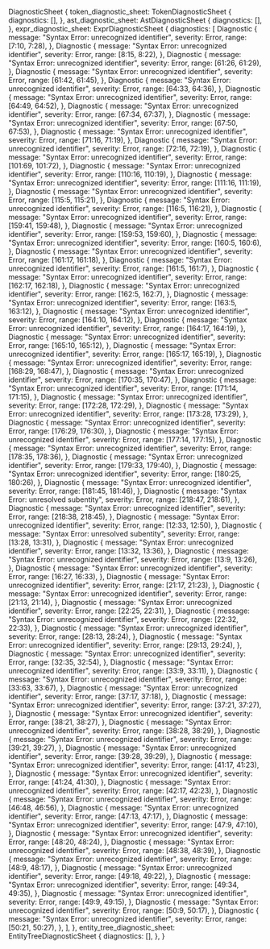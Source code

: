 DiagnosticSheet {
    token_diagnostic_sheet: TokenDiagnosticSheet {
        diagnostics: [],
    },
    ast_diagnostic_sheet: AstDiagnosticSheet {
        diagnostics: [],
    },
    expr_diagnostic_sheet: ExprDiagnosticSheet {
        diagnostics: [
            Diagnostic {
                message: "Syntax Error: unrecognized identifier",
                severity: Error,
                range: [7:10, 7:28),
            },
            Diagnostic {
                message: "Syntax Error: unrecognized identifier",
                severity: Error,
                range: [8:15, 8:22),
            },
            Diagnostic {
                message: "Syntax Error: unrecognized identifier",
                severity: Error,
                range: [61:26, 61:29),
            },
            Diagnostic {
                message: "Syntax Error: unrecognized identifier",
                severity: Error,
                range: [61:42, 61:45),
            },
            Diagnostic {
                message: "Syntax Error: unrecognized identifier",
                severity: Error,
                range: [64:33, 64:36),
            },
            Diagnostic {
                message: "Syntax Error: unrecognized identifier",
                severity: Error,
                range: [64:49, 64:52),
            },
            Diagnostic {
                message: "Syntax Error: unrecognized identifier",
                severity: Error,
                range: [67:34, 67:37),
            },
            Diagnostic {
                message: "Syntax Error: unrecognized identifier",
                severity: Error,
                range: [67:50, 67:53),
            },
            Diagnostic {
                message: "Syntax Error: unrecognized identifier",
                severity: Error,
                range: [71:16, 71:19),
            },
            Diagnostic {
                message: "Syntax Error: unrecognized identifier",
                severity: Error,
                range: [72:16, 72:19),
            },
            Diagnostic {
                message: "Syntax Error: unrecognized identifier",
                severity: Error,
                range: [101:69, 101:72),
            },
            Diagnostic {
                message: "Syntax Error: unrecognized identifier",
                severity: Error,
                range: [110:16, 110:19),
            },
            Diagnostic {
                message: "Syntax Error: unrecognized identifier",
                severity: Error,
                range: [111:16, 111:19),
            },
            Diagnostic {
                message: "Syntax Error: unrecognized identifier",
                severity: Error,
                range: [115:5, 115:21),
            },
            Diagnostic {
                message: "Syntax Error: unrecognized identifier",
                severity: Error,
                range: [116:5, 116:21),
            },
            Diagnostic {
                message: "Syntax Error: unrecognized identifier",
                severity: Error,
                range: [159:41, 159:48),
            },
            Diagnostic {
                message: "Syntax Error: unrecognized identifier",
                severity: Error,
                range: [159:53, 159:60),
            },
            Diagnostic {
                message: "Syntax Error: unrecognized identifier",
                severity: Error,
                range: [160:5, 160:6),
            },
            Diagnostic {
                message: "Syntax Error: unrecognized identifier",
                severity: Error,
                range: [161:17, 161:18),
            },
            Diagnostic {
                message: "Syntax Error: unrecognized identifier",
                severity: Error,
                range: [161:5, 161:7),
            },
            Diagnostic {
                message: "Syntax Error: unrecognized identifier",
                severity: Error,
                range: [162:17, 162:18),
            },
            Diagnostic {
                message: "Syntax Error: unrecognized identifier",
                severity: Error,
                range: [162:5, 162:7),
            },
            Diagnostic {
                message: "Syntax Error: unrecognized identifier",
                severity: Error,
                range: [163:5, 163:12),
            },
            Diagnostic {
                message: "Syntax Error: unrecognized identifier",
                severity: Error,
                range: [164:10, 164:12),
            },
            Diagnostic {
                message: "Syntax Error: unrecognized identifier",
                severity: Error,
                range: [164:17, 164:19),
            },
            Diagnostic {
                message: "Syntax Error: unrecognized identifier",
                severity: Error,
                range: [165:10, 165:12),
            },
            Diagnostic {
                message: "Syntax Error: unrecognized identifier",
                severity: Error,
                range: [165:17, 165:19),
            },
            Diagnostic {
                message: "Syntax Error: unrecognized identifier",
                severity: Error,
                range: [168:29, 168:47),
            },
            Diagnostic {
                message: "Syntax Error: unrecognized identifier",
                severity: Error,
                range: [170:35, 170:47),
            },
            Diagnostic {
                message: "Syntax Error: unrecognized identifier",
                severity: Error,
                range: [171:14, 171:15),
            },
            Diagnostic {
                message: "Syntax Error: unrecognized identifier",
                severity: Error,
                range: [172:28, 172:29),
            },
            Diagnostic {
                message: "Syntax Error: unrecognized identifier",
                severity: Error,
                range: [173:28, 173:29),
            },
            Diagnostic {
                message: "Syntax Error: unrecognized identifier",
                severity: Error,
                range: [176:29, 176:30),
            },
            Diagnostic {
                message: "Syntax Error: unrecognized identifier",
                severity: Error,
                range: [177:14, 177:15),
            },
            Diagnostic {
                message: "Syntax Error: unrecognized identifier",
                severity: Error,
                range: [178:35, 178:36),
            },
            Diagnostic {
                message: "Syntax Error: unrecognized identifier",
                severity: Error,
                range: [179:33, 179:40),
            },
            Diagnostic {
                message: "Syntax Error: unrecognized identifier",
                severity: Error,
                range: [180:25, 180:26),
            },
            Diagnostic {
                message: "Syntax Error: unrecognized identifier",
                severity: Error,
                range: [181:45, 181:46),
            },
            Diagnostic {
                message: "Syntax Error: unresolved subentity",
                severity: Error,
                range: [218:47, 218:61),
            },
            Diagnostic {
                message: "Syntax Error: unrecognized identifier",
                severity: Error,
                range: [218:38, 218:45),
            },
            Diagnostic {
                message: "Syntax Error: unrecognized identifier",
                severity: Error,
                range: [12:33, 12:50),
            },
            Diagnostic {
                message: "Syntax Error: unresolved subentity",
                severity: Error,
                range: [13:28, 13:31),
            },
            Diagnostic {
                message: "Syntax Error: unrecognized identifier",
                severity: Error,
                range: [13:32, 13:36),
            },
            Diagnostic {
                message: "Syntax Error: unrecognized identifier",
                severity: Error,
                range: [13:9, 13:26),
            },
            Diagnostic {
                message: "Syntax Error: unrecognized identifier",
                severity: Error,
                range: [16:27, 16:33),
            },
            Diagnostic {
                message: "Syntax Error: unrecognized identifier",
                severity: Error,
                range: [21:17, 21:23),
            },
            Diagnostic {
                message: "Syntax Error: unrecognized identifier",
                severity: Error,
                range: [21:13, 21:14),
            },
            Diagnostic {
                message: "Syntax Error: unrecognized identifier",
                severity: Error,
                range: [22:25, 22:31),
            },
            Diagnostic {
                message: "Syntax Error: unrecognized identifier",
                severity: Error,
                range: [22:32, 22:33),
            },
            Diagnostic {
                message: "Syntax Error: unrecognized identifier",
                severity: Error,
                range: [28:13, 28:24),
            },
            Diagnostic {
                message: "Syntax Error: unrecognized identifier",
                severity: Error,
                range: [29:13, 29:24),
            },
            Diagnostic {
                message: "Syntax Error: unrecognized identifier",
                severity: Error,
                range: [32:35, 32:54),
            },
            Diagnostic {
                message: "Syntax Error: unrecognized identifier",
                severity: Error,
                range: [33:9, 33:11),
            },
            Diagnostic {
                message: "Syntax Error: unrecognized identifier",
                severity: Error,
                range: [33:63, 33:67),
            },
            Diagnostic {
                message: "Syntax Error: unrecognized identifier",
                severity: Error,
                range: [37:17, 37:18),
            },
            Diagnostic {
                message: "Syntax Error: unrecognized identifier",
                severity: Error,
                range: [37:21, 37:27),
            },
            Diagnostic {
                message: "Syntax Error: unrecognized identifier",
                severity: Error,
                range: [38:21, 38:27),
            },
            Diagnostic {
                message: "Syntax Error: unrecognized identifier",
                severity: Error,
                range: [38:28, 38:29),
            },
            Diagnostic {
                message: "Syntax Error: unrecognized identifier",
                severity: Error,
                range: [39:21, 39:27),
            },
            Diagnostic {
                message: "Syntax Error: unrecognized identifier",
                severity: Error,
                range: [39:28, 39:29),
            },
            Diagnostic {
                message: "Syntax Error: unrecognized identifier",
                severity: Error,
                range: [41:17, 41:23),
            },
            Diagnostic {
                message: "Syntax Error: unrecognized identifier",
                severity: Error,
                range: [41:24, 41:30),
            },
            Diagnostic {
                message: "Syntax Error: unrecognized identifier",
                severity: Error,
                range: [42:17, 42:23),
            },
            Diagnostic {
                message: "Syntax Error: unrecognized identifier",
                severity: Error,
                range: [46:48, 46:56),
            },
            Diagnostic {
                message: "Syntax Error: unrecognized identifier",
                severity: Error,
                range: [47:13, 47:17),
            },
            Diagnostic {
                message: "Syntax Error: unrecognized identifier",
                severity: Error,
                range: [47:9, 47:10),
            },
            Diagnostic {
                message: "Syntax Error: unrecognized identifier",
                severity: Error,
                range: [48:20, 48:24),
            },
            Diagnostic {
                message: "Syntax Error: unrecognized identifier",
                severity: Error,
                range: [48:38, 48:39),
            },
            Diagnostic {
                message: "Syntax Error: unrecognized identifier",
                severity: Error,
                range: [48:9, 48:17),
            },
            Diagnostic {
                message: "Syntax Error: unrecognized identifier",
                severity: Error,
                range: [49:18, 49:22),
            },
            Diagnostic {
                message: "Syntax Error: unrecognized identifier",
                severity: Error,
                range: [49:34, 49:35),
            },
            Diagnostic {
                message: "Syntax Error: unrecognized identifier",
                severity: Error,
                range: [49:9, 49:15),
            },
            Diagnostic {
                message: "Syntax Error: unrecognized identifier",
                severity: Error,
                range: [50:9, 50:17),
            },
            Diagnostic {
                message: "Syntax Error: unrecognized identifier",
                severity: Error,
                range: [50:21, 50:27),
            },
        ],
    },
    entity_tree_diagnostic_sheet: EntityTreeDiagnosticSheet {
        diagnostics: [],
    },
}